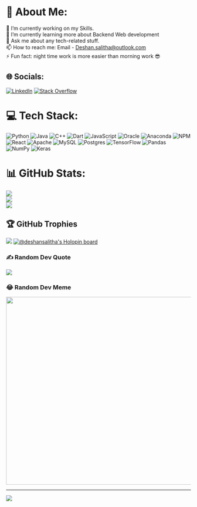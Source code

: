 <!-- - 👋 Hi, I’m @Deshan-salitha
- 👀 I’m interested in Coding, Robotics and Technical stuff  
- 🌱 I’m currently learning Programming.
- 📫 If any one need to reach me, you can contact me with my email.(Deshan.salitha@outlook.com)
 -->
 # 💫 About Me:
🔭 I’m currently working on my Skills.<br>🌱 I’m currently learning more about Backend Web development<br>💬 Ask me about any tech-related stuff.<br>📫 How to reach me: Email - Deshan.salitha@outlook.com<br>⚡ Fun fact: night time work is more easier than morning work 😎


## 🌐 Socials:
[![LinkedIn](https://img.shields.io/badge/LinkedIn-%230077B5.svg?logo=linkedin&logoColor=white)](https://linkedin.com/in/deshan-w-18582a136/) [![Stack Overflow](https://img.shields.io/badge/-Stackoverflow-FE7A16?logo=stack-overflow&logoColor=white)](https://stackoverflow.com/users/17729117) 

# 💻 Tech Stack:
![Python](https://img.shields.io/badge/python-3670A0?style=flat&logo=python&logoColor=ffdd54) ![Java](https://img.shields.io/badge/java-%23ED8B00.svg?style=flat&logo=java&logoColor=white) ![C++](https://img.shields.io/badge/c++-%2300599C.svg?style=flat&logo=c%2B%2B&logoColor=white) ![Dart](https://img.shields.io/badge/dart-%230175C2.svg?style=flat&logo=dart&logoColor=white) ![JavaScript](https://img.shields.io/badge/javascript-%23323330.svg?style=flat&logo=javascript&logoColor=%23F7DF1E) ![Oracle](https://img.shields.io/badge/Oracle-F80000?style=flat&logo=oracle&logoColor=white) ![Anaconda](https://img.shields.io/badge/Anaconda-%2344A833.svg?style=flat&logo=anaconda&logoColor=white) ![NPM](https://img.shields.io/badge/NPM-%23000000.svg?style=flat&logo=npm&logoColor=white) ![React](https://img.shields.io/badge/react-%2320232a.svg?style=flat&logo=react&logoColor=%2361DAFB) ![Apache](https://img.shields.io/badge/apache-%23D42029.svg?style=flat&logo=apache&logoColor=white) ![MySQL](https://img.shields.io/badge/mysql-%2300f.svg?style=flat&logo=mysql&logoColor=white) ![Postgres](https://img.shields.io/badge/postgres-%23316192.svg?style=flat&logo=postgresql&logoColor=white) ![TensorFlow](https://img.shields.io/badge/TensorFlow-%23FF6F00.svg?style=flat&logo=TensorFlow&logoColor=white) ![Pandas](https://img.shields.io/badge/pandas-%23150458.svg?style=flat&logo=pandas&logoColor=white) ![NumPy](https://img.shields.io/badge/numpy-%23013243.svg?style=flat&logo=numpy&logoColor=white) ![Keras](https://img.shields.io/badge/Keras-%23D00000.svg?style=flat&logo=Keras&logoColor=white)
# 📊 GitHub Stats:
![](https://github-readme-stats.vercel.app/api?username=deshan-salitha&theme=tokyonight&hide_border=false&include_all_commits=false&count_private=false)<br/>
![](https://github-readme-streak-stats.herokuapp.com/?user=deshan-salitha&theme=tokyonight&hide_border=false)<br/>
![](https://github-readme-stats.vercel.app/api/top-langs/?username=deshan-salitha&theme=tokyonight&hide_border=false&include_all_commits=false&count_private=false&layout=compact)

## 🏆 GitHub Trophies
![](https://github-profile-trophy.vercel.app/?username=deshan-salitha&theme=radical&no-frame=false&no-bg=false&margin-w=4)
[![@deshansalitha's Holopin board](https://holopin.me/deshansalitha)](https://holopin.io/@deshansalitha)

### ✍️ Random Dev Quote
![](https://quotes-github-readme.vercel.app/api?type=horizontal&theme=radical)

### 😂 Random Dev Meme
<img src="https://random-memer.herokuapp.com/" width="512px"/>

---
[![](https://visitcount.itsvg.in/api?id=deshan-salitha&icon=2&color=0)](https://visitcount.itsvg.in)


<!---
Deshan-salitha/Deshan-salitha is a ✨ special ✨ repository because its `README.md` (this file) appears on your GitHub profile.
You can click the Preview link to take a look at your changes.
--->

